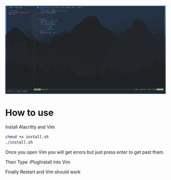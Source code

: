 ![](SampleImage.png)
# How to use
Install Alacritty and Vim
```sh
chmod +x install.sh
./install.sh
```
Once you open Vim you will get errors but just press enter to get past them.

Then Type :PlugInstall into Vim

Finally Restart and Vim should work
